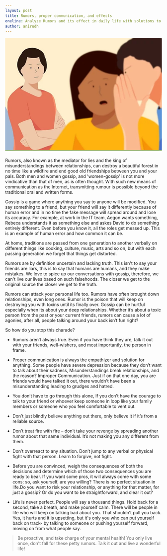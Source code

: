 ```yaml
---
layout: post
title: Rumors, proper communication, and effects
oneline: Analyze Rumors and its effect in daily life with solutions to the same.
author: anirudh
---
```


![Students and Mental Health](/images/blog/rumors.jpeg)

Rumors, also known as the mediator for lies and the king of misunderstandings between relationships, can destroy a beautiful forest in no time like a wildfire and end good old friendships between you and your pals. Both men and women gossip, and 'women-gossip' is not more vindicative than that of men, as is often thought. With such new means of communication as the Internet, transmitting rumour is possible beyond the traditional oral and written forms.

Gossip is a game where anything you say to anyone will be modified. You say something to a friend, but your friend will say it differently because of human error and in no time the fake message will spread around and lose its accuracy. For example, at work in the IT team, Aegon wants something, Rebeca understands it as something else and askes David to do something entirely different. Even before you know it, all the roles get messed up. This is an example of human error and how common it can be.

At home, traditions are passed from one generation to another verbally on different things like cooking, culture, music, arts and so on, but with each passing generation we forget that things get distorted.

Rumors are by definition uncertain and lacking truth. This isn't to say your friends are liars, this is to say that humans are humans, and they make mistakes. We love to spice up our conversations with gossip, therefore, we can't live our lives based on such falsehoods. The closer we get to the original source the closer we get to the truth.

Rumors can attack your personal life too. Rumors have often brought down relationships, even long ones. Rumor is the poison that will keep on destroying you with toxins until its finally over. Gossip can be hurtful especially when its about your deep relationships. Whether it’s about a toxic person from the past or your current friends, rumors can cause a lot of agonies, after all, people talking around your back isn’t fun right?

So how do you stop this charade?

- Rumors aren’t always true. Even if you have think they are, talk it out with your friends, well-wishers, and most importantly, the person in frame.

- Proper communication is always the empathizer and solution for anything. Some people have severe depression because they don’t want to talk about their sadness, Misunderstandings break relationships, and the reason? Improper Communication. Just if on that one day, you are friends would have talked it out, there wouldn’t have been a misunderstanding leading to grudges and hatred.

- You don’t have to go through this alone, If you don’t have the courage to talk to your friend or whoever keep someone in loop like your family members or someone who you feel comfortable to vent out.

- Don’t just blindly believe anything out there, only believe it if it’s from a reliable source.

- Don’t treat fire with fire – don’t take your revenge by spreading another rumor about that same individual. It’s not making you any different from them.

- Don’t overreact to any situation. Don’t jump to any verbal or physical fight with that person. Learn to forgive, not fight.

- Before you are convinced, weigh the consequences of both the decisions and determine which of those two consequences you are ready to bear. If you want some pros, it will always come with some cons; so, ask yourself, are you willing? There is no perfect situation in life.Do you want to risk your relationship, or anything for that matter, for just a gossip? Or do you want to be straightforward, and clear it out?

- Life is never perfect. People will say a thousand things. Hold back for a second, take a breath, and make yourself calm. There will be people in life who will keep on talking bad about you. That shouldn’t pull you back. Yes, it hurts and it is upsetting, but it's only you who can put yourself back on track- by talking to someone or pushing yourself forward, moving on from what people say.

> Be proactive, and take charge of your mental health! You only live once, don't fall for these petty rumors. Talk it out and live a wonderful life!
